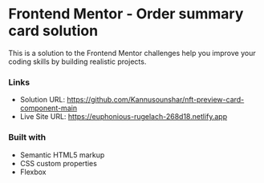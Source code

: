 # Frontend Mentor - Order summary card solution

This is a solution to the Frontend Mentor challenges help you improve your coding skills by building realistic projects.

### Links

- Solution URL: https://github.com/Kannusounshar/nft-preview-card-component-main
- Live Site URL: https://euphonious-rugelach-268d18.netlify.app

### Built with

- Semantic HTML5 markup
- CSS custom properties
- Flexbox
